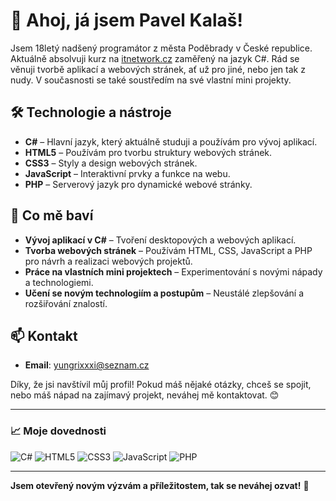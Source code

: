 # 👋 Ahoj, já jsem Pavel Kalaš!

Jsem 18letý nadšený programátor z města Poděbrady v České republice. Aktuálně absolvuji kurz na [itnetwork.cz](https://itnetwork.cz) zaměřený na jazyk C#. Rád se věnuji tvorbě aplikací a webových stránek, ať už pro jiné, nebo jen tak z nudy. V současnosti se také soustředím na své vlastní mini projekty.

## 🛠️ Technologie a nástroje

- **C#** – Hlavní jazyk, který aktuálně studuji a používám pro vývoj aplikací.
- **HTML5** – Používám pro tvorbu struktury webových stránek.
- **CSS3** – Styly a design webových stránek.
- **JavaScript** – Interaktivní prvky a funkce na webu.
- **PHP** – Serverový jazyk pro dynamické webové stránky.

## 🌱 Co mě baví

- **Vývoj aplikací v C#** – Tvoření desktopových a webových aplikací.
- **Tvorba webových stránek** – Používám HTML, CSS, JavaScript a PHP pro návrh a realizaci webových projektů.
- **Práce na vlastních mini projektech** – Experimentování s novými nápady a technologiemi.
- **Učení se novým technologiím a postupům** – Neustálé zlepšování a rozšiřování znalostí.

## 📫 Kontakt

- **Email**: [yungrixxxi@seznam.cz](mailto:yungrixxxi@seznam.cz)

Díky, že jsi navštívil můj profil! Pokud máš nějaké otázky, chceš se spojit, nebo máš nápad na zajímavý projekt, neváhej mě kontaktovat. 😊

---

### 📈 Moje dovednosti

![C#](https://img.shields.io/badge/C%23-%23-00599C?style=for-the-badge&logo=csharp&logoColor=white)
![HTML5](https://img.shields.io/badge/HTML5-%23E34F26?style=for-the-badge&logo=html5&logoColor=white)
![CSS3](https://img.shields.io/badge/CSS3-%231572B6?style=for-the-badge&logo=css3&logoColor=white)
![JavaScript](https://img.shields.io/badge/JavaScript-%23F7DF1C?style=for-the-badge&logo=javascript&logoColor=black)
![PHP](https://img.shields.io/badge/PHP-%23777BB4?style=for-the-badge&logo=php&logoColor=white)

---

**Jsem otevřený novým výzvám a příležitostem, tak se neváhej ozvat!** 🚀
